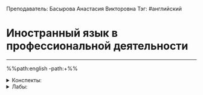 Преподаватель: Басырова Анастасия Викторовна
Тэг: #английский
# Иностранный язык в профессиональной деятельности
---
%%path:english -path:+%%
<details>
    <summary>Конспекты:</summary>

| №      |        |     |     |     |     |     |     |     |     |
| ------ | ------ | --- | --- | --- | --- | --- | --- | --- | --- |
| [K1][] | [K2][] | 3   | 4   | 5   | 6   | 7   | 8   | 9   | 10  |

</details>

<details>
    <summary>Лабы:</summary>

| №   |     |     |     |     |     |     |     |     |     |
| --- | --- | --- | --- | --- | --- | --- | --- | --- | --- |
|     |     |     |     |     |     |     |     |     |     |

</details>

[K1]: english(1)
[K2]: english(2)

